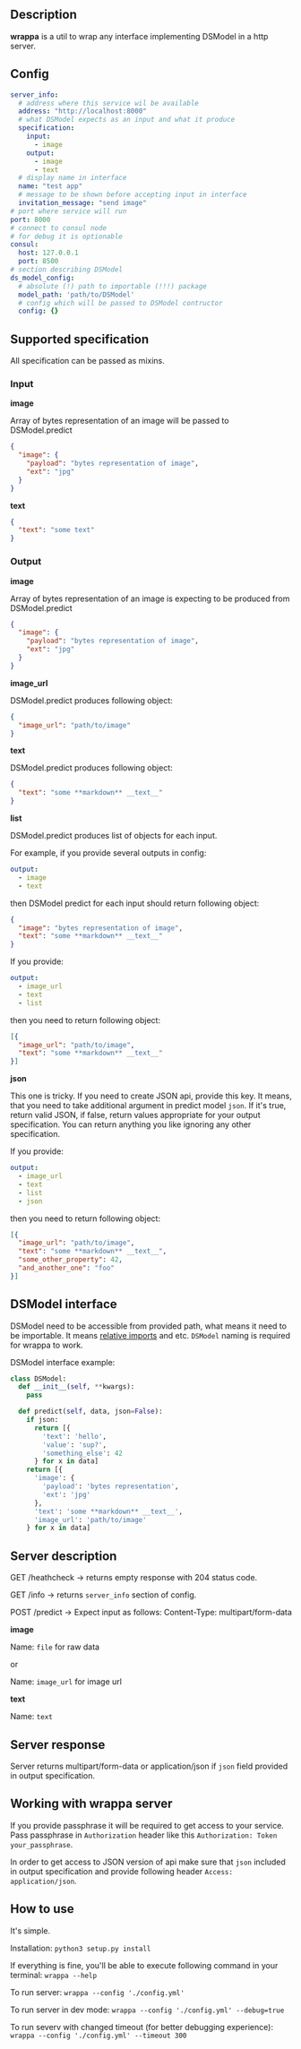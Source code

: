## Description
**wrappa** is a util to wrap any interface implementing DSModel in a http server.

## Config
```yaml
server_info:
  # address where this service wil be available
  address: "http://localhost:8000"
  # what DSModel expects as an input and what it produce
  specification:
    input:
      - image
    output:
      - image
      - text
  # display name in interface
  name: "test app"
  # message to be shown before accepting input in interface
  invitation_message: "send image"
# port where service will run
port: 8000
# connect to consul node
# for debug it is optionable
consul:
  host: 127.0.0.1
  port: 8500
# section describing DSModel
ds_model_config:
  # absolute (!) path to importable (!!!) package
  model_path: 'path/to/DSModel'
  # config which will be passed to DSModel contructor
  config: {}
```

## Supported specification
All specification can be passed as mixins.

### Input
**image**

Array of bytes representation of an image will be passed to DSModel.predict
```json
{
  "image": {
    "payload": "bytes representation of image",
    "ext": "jpg"
  }
}
```

**text**
```json
{
  "text": "some text"
}
```

### Output
**image**

Array of bytes representation of an image is expecting to be produced from DSModel.predict
```json
{
  "image": {
    "payload": "bytes representation of image",
    "ext": "jpg"
  }
}
```

**image_url**

DSModel.predict produces following object:
```json
{
  "image_url": "path/to/image"
}
```

**text**

DSModel.predict produces following object:
```json
{
  "text": "some **markdown** __text__"
}
```

**list**

DSModel.predict produces list of objects for each input.

For example, if you provide several outputs in config:
```yaml
output:
  - image
  - text
```
then DSModel predict for each input should return following object:
```json
{
  "image": "bytes representation of image",
  "text": "some **markdown** __text__"
}
```

If you provide:
```yaml
output:
  - image_url
  - text
  - list
```
then you need to return following object:
```json
[{
  "image_url": "path/to/image",
  "text": "some **markdown** __text__"
}]
```

**json**

This one is tricky. If you need to create JSON api, provide this key. It means,
that you need to take additional argument in predict model `json`. If it's true,
return valid JSON, if false, return values appropriate for your output specification.
You can return anything you like ignoring any other specification.

If you provide:
```yaml
output:
  - image_url
  - text
  - list
  - json
```
then you need to return following object:
```json
[{
  "image_url": "path/to/image",
  "text": "some **markdown** __text__",
  "some_other_property": 42,
  "and_another_one": "foo"
}]
```

## DSModel interface
DSModel need to be accessible from provided path, what means it need to be importable.
It means [relative imports](https://docs.python.org/2.5/whatsnew/pep-328.html) and etc.
`DSModel` naming is required for wrappa to work.

DSModel interface example:
```python
class DSModel:
  def __init__(self, **kwargs):
    pass

  def predict(self, data, json=False):
    if json:
      return [{
        'text': 'hello',
        'value': 'sup?',
        'something_else': 42
      } for x in data]
    return [{
      'image': {
        'payload': 'bytes representation',
        'ext': 'jpg'
      },
      'text': 'some **markdown** __text__',
      'image_url': 'path/to/image'
    } for x in data]
```

## Server description
GET /heathcheck -> returns empty response with 204 status code.

GET /info -> returns `server_info` section of config.

POST /predict ->
Expect input as follows:
Content-Type: multipart/form-data

**image**

Name: `file` for raw data

or

Name: `image_url` for image url

**text**

Name: `text`

## Server response
Server returns multipart/form-data or application/json if `json` field provided in output specification.

## Working with wrappa server

If you provide passphrase it will be required to get access to your service.
Pass passphrase in `Authorization` header like this `Authorization: Token your_passphrase`.

In order to get access to JSON version of api make sure that `json` included in output specification and provide following header `Access: application/json`.

## How to use
It's simple.

Installation: `python3 setup.py install`

If everything is fine, you'll be able to execute following command in your terminal:
`wrappa --help`

To run server:
`wrappa --config './config.yml'`

To run server in dev mode:
`wrappa --config './config.yml' --debug=true`

To run severv with changed timeout (for better debugging experience):
`wrappa --config './config.yml' --timeout 300`
